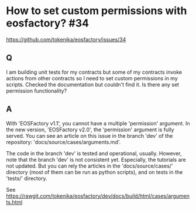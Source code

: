 # How to set custom permissions with eosfactory? #34

https://github.com/tokenika/eosfactory/issues/34

## Q 

I am building unit tests for my contracts but some of my contracts invoke 
actions from other contracts so I need to set custom permissions in my scripts. 
Checked the documentation but couldn't find it. Is there any set permission 
functionality?

## A

With 'EOSFactory v1.1', you cannot have a multiple 'permission' argument. 
In the new version, 'EOSFactory v2.0', the 'permission' argument is fully 
served. You can see an article on this issue in the branch 'dev' of the 
repository: 'docs/source/cases/arguments.md'.

The code in the branch 'dev' is tested and operational, usually. However, note 
that the branch 'dev' is not consistent yet. Especially, the tutorials are not
updated. But you can rely the articles in the 'docs/source/cases/' directory 
(most of them can be run as python scripts), and on tests in the 'tests/' 
directory.

See https://rawgit.com/tokenika/eosfactory/dev/docs/build/html/cases/arguments.html
